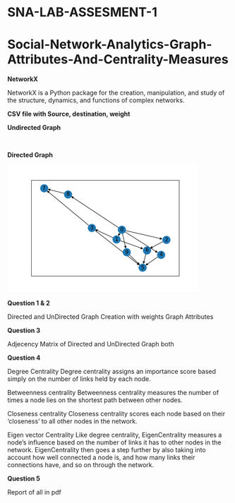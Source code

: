 # SNA-LAB-ASSESMENT-1
# Social-Network-Analytics-Graph-Attributes-And-Centrality-Measures

<b>NetworkX</b>

NetworkX is a Python package for the creation, manipulation, and study of the structure, dynamics, and functions of complex networks.



<b>CSV file with Source, destination, weight</b>

<b>Undirected Graph</b>

<img src="">


<b>Directed Graph</b>


<img src="https://github.com/aman4computing/SNA-LAB-ASSESMENT-1/blob/main/Directed_Graph.png">



<b> Question 1 & 2 </b>

Directed and UnDirected Graph Creation with weights Graph Attributes



<b>Question 3</b>

Adjecency Matrix of Directed and UnDirected Graph both



<b>Question 4</b>

Degree Centrality
Degree centrality assigns an importance score based simply on the number of links held by each node.

Betweenness centrality
Betweenness centrality measures the number of times a node lies on the shortest path between other nodes.

Closeness centrality
Closeness centrality scores each node based on their ‘closeness’ to all other nodes in the network.

Eigen vector Centrality
Like degree centrality, EigenCentrality measures a node’s influence based on the number of links it has to other nodes in the network. EigenCentrality then goes a step further by also taking into account how well connected a node is, and how many links their connections have, and so on through the network.



<b>Question 5</b>

Report of all in pdf

